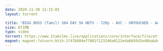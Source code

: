 ```yaml
---
date: 2020-11-30 12:15:03
layout: torrent

title: "BIGG BOSS (Tamil) S04 DAY 56 HDTV - 720p - AVC - UNTOUCHED - AAC -  871MB :"
size: 871MB
type: video
torrent: https://www.1tamilmv.live/applications/core/interface/file/attachment.php?id=69429
magnet: magnet:?xt=urn:btih:1f47b884ef7801f223246a0122eda8693d2e40ba&dn=www.1TamilMV.live%20-%20BIGG%20BOSS%20(Tamil)%20S04%20DAY%2056%c2%a0HDTV%20-%20720p%20-%20AVC%20-%20UNTOUCHED%20-%20AAC%20-%c2%a0%20871MB.mp4&tr=udp%3a%2f%2fp4p.arenabg.com%3a1337%2fannounce&tr=http%3a%2f%2fpow7.com%3a80%2fannounce&tr=udp%3a%2f%2ftracker.tiny-vps.com%3a6969%2fannounce&tr=http%3a%2f%2ftracker2.itzmx.com%3a6961%2fannounce&tr=udp%3a%2f%2f151.80.120.114%3a2710%2fannounce&tr=udp%3a%2f%2f9.rarbg.com%3a2790%2fannounce&tr=udp%3a%2f%2f9.rarbg.to%3a2740%2fannounce&tr=udp%3a%2f%2fopen.stealth.si%3a80%2fannounce&tr=udp%3a%2f%2ftracker.leechers-paradise.org%3a6969%2fannounce&tr=udp%3a%2f%2ftracker.opentrackr.org%3a1337%2fannounce&tr=http%3a%2f%2ft.nyaatracker.com%3a80%2fannounce
---
```


